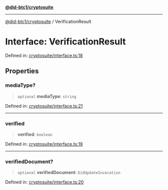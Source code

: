 [**@did-btc1/cryptosuite**](../README.md)

***

[@did-btc1/cryptosuite](../globals.md) / VerificationResult

# Interface: VerificationResult

Defined in: [cryptosuite/interface.ts:18](https://github.com/dcdpr/did-btc1-js/blob/4ab6f9915d95beed9bc633644c9db1539395f512/packages/cryptosuite/src/cryptosuite/interface.ts#L18)

## Properties

### mediaType?

> `optional` **mediaType**: `string`

Defined in: [cryptosuite/interface.ts:21](https://github.com/dcdpr/did-btc1-js/blob/4ab6f9915d95beed9bc633644c9db1539395f512/packages/cryptosuite/src/cryptosuite/interface.ts#L21)

***

### verified

> **verified**: `boolean`

Defined in: [cryptosuite/interface.ts:19](https://github.com/dcdpr/did-btc1-js/blob/4ab6f9915d95beed9bc633644c9db1539395f512/packages/cryptosuite/src/cryptosuite/interface.ts#L19)

***

### verifiedDocument?

> `optional` **verifiedDocument**: `DidUpdateInvocation`

Defined in: [cryptosuite/interface.ts:20](https://github.com/dcdpr/did-btc1-js/blob/4ab6f9915d95beed9bc633644c9db1539395f512/packages/cryptosuite/src/cryptosuite/interface.ts#L20)
